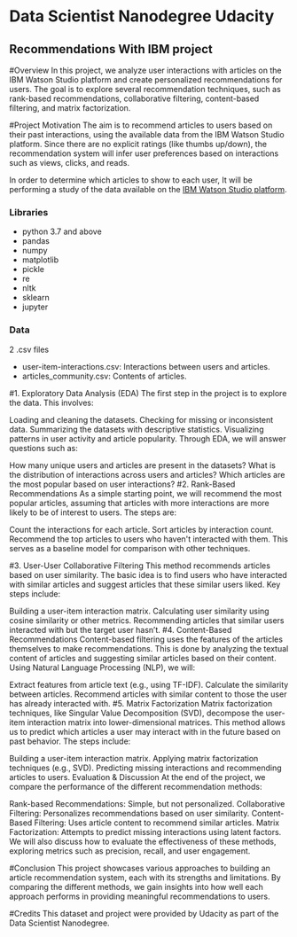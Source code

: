 # Data Scientist Nanodegree Udacity
## Recommendations With IBM project

#Overview
In this project, we analyze user interactions with articles on the IBM Watson Studio platform and create personalized recommendations for users. The goal is to explore several recommendation techniques, such as rank-based recommendations, collaborative filtering, content-based filtering, and matrix factorization.

#Project Motivation
The aim is to recommend articles to users based on their past interactions, using the available data from the IBM Watson Studio platform. Since there are no explicit ratings (like thumbs up/down), the recommendation system will infer user preferences based on interactions such as views, clicks, and reads.


In order to determine which articles to show to each user, It will be performing a study of the data available on the [IBM Watson Studio platform](https://dataplatform.cloud.ibm.com/).
### Libraries
<ul>
  <li>python 3.7 and above</li>
  <li>pandas</li>
  <li>numpy</li>
  <li>matplotlib</li>
  <li>pickle</li>
  <li>re</li>
  <li>nltk</li>
  <li>sklearn</li>
  <li>jupyter</li>
</ul>

### Data
<p>2 .csv files</p>
<ul>
  <li>user-item-interactions.csv: Interactions between users and articles.</li>
  <li>articles_community.csv: Contents of articles.</li>
</ul>

#1. Exploratory Data Analysis (EDA)
The first step in the project is to explore the data. This involves:

Loading and cleaning the datasets.
Checking for missing or inconsistent data.
Summarizing the datasets with descriptive statistics.
Visualizing patterns in user activity and article popularity.
Through EDA, we will answer questions such as:

How many unique users and articles are present in the datasets?
What is the distribution of interactions across users and articles?
Which articles are the most popular based on user interactions?
#2. Rank-Based Recommendations
As a simple starting point, we will recommend the most popular articles, assuming that articles with more interactions are more likely to be of interest to users. The steps are:

Count the interactions for each article.
Sort articles by interaction count.
Recommend the top articles to users who haven't interacted with them.
This serves as a baseline model for comparison with other techniques.

#3. User-User Collaborative Filtering
This method recommends articles based on user similarity. The basic idea is to find users who have interacted with similar articles and suggest articles that these similar users liked. Key steps include:

Building a user-item interaction matrix.
Calculating user similarity using cosine similarity or other metrics.
Recommending articles that similar users interacted with but the target user hasn’t.
#4. Content-Based Recommendations
Content-based filtering uses the features of the articles themselves to make recommendations. This is done by analyzing the textual content of articles and suggesting similar articles based on their content. Using Natural Language Processing (NLP), we will:

Extract features from article text (e.g., using TF-IDF).
Calculate the similarity between articles.
Recommend articles with similar content to those the user has already interacted with.
#5. Matrix Factorization
Matrix factorization techniques, like Singular Value Decomposition (SVD), decompose the user-item interaction matrix into lower-dimensional matrices. This method allows us to predict which articles a user may interact with in the future based on past behavior. The steps include:

Building a user-item interaction matrix.
Applying matrix factorization techniques (e.g., SVD).
Predicting missing interactions and recommending articles to users.
Evaluation & Discussion
At the end of the project, we compare the performance of the different recommendation methods:

Rank-based Recommendations: Simple, but not personalized.
Collaborative Filtering: Personalizes recommendations based on user similarity.
Content-Based Filtering: Uses article content to recommend similar articles.
Matrix Factorization: Attempts to predict missing interactions using latent factors.
We will also discuss how to evaluate the effectiveness of these methods, exploring metrics such as precision, recall, and user engagement.

#Conclusion
This project showcases various approaches to building an article recommendation system, each with its strengths and limitations. By comparing the different methods, we gain insights into how well each approach performs in providing meaningful recommendations to users.

#Credits
This dataset and project were provided by Udacity as part of the Data Scientist Nanodegree.